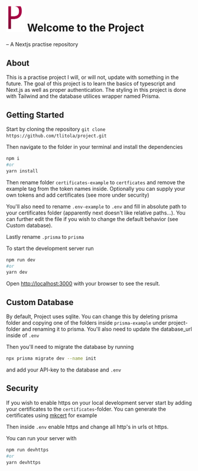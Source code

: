 # <img src="./public/logo.svg" width=50> Welcome to the Project

– A Nextjs practise repository

## About

This is a practise project I will, or will not, update with something in the future. The goal of this project is to learn the basics of typescript and Next.js as well as proper authentication.
The styling in this project is done with Tailwind and the database utilices wrapper named Prisma.

## Getting Started

Start by cloning the repository `git clone https://github.com/tlitola/project.git`

Then navigate to the folder in your terminal and install the dependencies

```bash
npm i
#or
yarn install
```

Then rename folder `certificates-example` to `certficates` and remove the example tag from the token names inside. Optionally you can supply your own tokens and add certificates (see more under security)

You'll also need to rename `.env-example` to `.env` and fill in absolute path to your certificates folder (apparently next doesn't like relative paths...). You can further edit the file if you wish to change the default behavior (see Custom database).

Lastly rename `.prisma` to `prisma`

To start the development server run

```bash
npm run dev
#or
yarn dev
```

Open [http://localhost:3000](http://localhost:3000) with your browser to see the result.

## Custom Database

By default, Project uses sqlite. You can change this by deleting prisma folder and copying one of the folders inside `prisma-example` under project-folder and renaming it to prisma. You'll also need to update the database_url inside of `.env`

Then you'll need to migrate the database by running

```bash
npx prisma migrate dev --name init
```

and add your API-key to the database and `.env`

## Security

If you wish to enable https on your local development server start by adding your certificates to the `certificates`-folder. You can generate the certificates using [mkcert](https://github.com/FiloSottile/mkcert) for example

Then inside `.env` enable https and change all http's in urls ot https.

You can run your server with

```bash
npm run devhttps
#or
yarn devhttps
```
